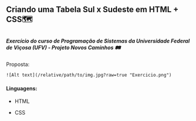 ##  Criando uma Tabela Sul x Sudeste em HTML + CSS🗺

##  

##### Exercício do curso de Programação de Sistemas da Universidade Federal de Viçosa (UFV) - Projeto Novos Caminhos 🛤

Proposta:

```default
![Alt text](/relative/path/to/img.jpg?raw=true "Exercicio.png")
```

#### Linguagens:

- HTML

- CSS













